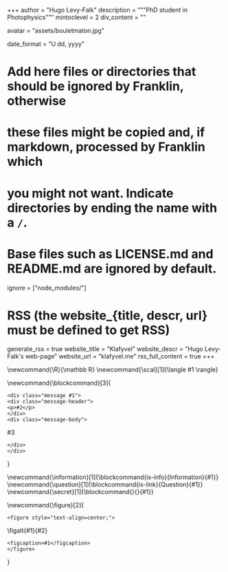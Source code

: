<!--
Add here global page variables to use throughout your website.
-->
+++
author = "Hugo Levy-Falk"
description = """PhD student in Photophysics"""
mintoclevel = 2
div_content = ""

avatar = "assets/bouletmaton.jpg"

date_format = "U dd, yyyy"

# Add here files or directories that should be ignored by Franklin, otherwise
# these files might be copied and, if markdown, processed by Franklin which
# you might not want. Indicate directories by ending the name with a `/`.
# Base files such as LICENSE.md and README.md are ignored by default.
ignore = ["node_modules/"]

# RSS (the website_{title, descr, url} must be defined to get RSS)
generate_rss = true
website_title = "Klafyvel"
website_descr = "Hugo Levy-Falk's web-page"
website_url   = "klafyvel.me"
rss_full_content = true
+++

<!--
Add here global latex commands to use throughout your pages.
-->
\newcommand{\R}{\mathbb R}
\newcommand{\scal}[1]{\langle #1 \rangle}

\newcommand{\blockcommand}[3]{
~~~
<div class="message #1">
<div class="message-header">
<p>#2</p>
</div>
<div class="message-body">
~~~
#3
~~~
</div>
</div>
~~~
}

\newcommand{\information}[1]{\blockcommand{is-info}{Information}{#1}}
\newcommand{\question}[1]{\blockcommand{is-link}{Question}{#1}}
\newcommand{\secret}[1]{\blockcommand{}{}{#1}}

\newcommand{\figure}[2]{
~~~
<figure style="text-align=center;">
~~~
\figalt{#1}{#2}
~~~
<figcaption>#1</figcaption>
</figure>
~~~
}
